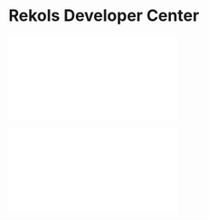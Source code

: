 # Rekols Developer Center

![四则运算表达式求值[转载]](expression_calculate.md)

![Qt获取系统信息](get-system-info.md)
